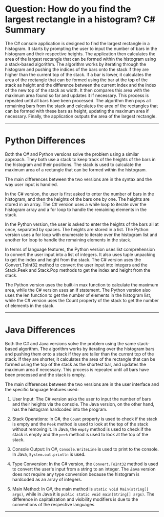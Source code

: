 # Question: How do you find the largest rectangle in a histogram? C# Summary

The C# console application is designed to find the largest rectangle in a histogram. It starts by prompting the user to input the number of bars in the histogram and their respective heights. The application then calculates the area of the largest rectangle that can be formed within the histogram using a stack-based algorithm. The algorithm works by iterating through the histogram and pushing the indices of the bars onto the stack if they are higher than the current top of the stack. If a bar is lower, it calculates the area of the rectangle that can be formed using the bar at the top of the stack as height and the difference between the current index and the index of the new top of the stack as width. It then compares this area with the maximum area found so far and updates it if necessary. This process is repeated until all bars have been processed. The algorithm then pops all remaining bars from the stack and calculates the area of the rectangles that can be formed with these bars as height, updating the maximum area if necessary. Finally, the application outputs the area of the largest rectangle.

---

# Python Differences

Both the C# and Python versions solve the problem using a similar approach. They both use a stack to keep track of the heights of the bars in the histogram and their positions. The stack is used to calculate the maximum area of a rectangle that can be formed within the histogram.

The main differences between the two versions are in the syntax and the way user input is handled.

In the C# version, the user is first asked to enter the number of bars in the histogram, and then the heights of the bars one by one. The heights are stored in an array. The C# version uses a while loop to iterate over the histogram array and a for loop to handle the remaining elements in the stack.

In the Python version, the user is asked to enter the heights of the bars all at once, separated by spaces. The heights are stored in a list. The Python version uses a for loop with enumerate to iterate over the histogram list and another for loop to handle the remaining elements in the stack.

In terms of language features, the Python version uses list comprehension to convert the user input into a list of integers. It also uses tuple unpacking to get the index and height from the stack. The C# version uses the Convert.ToInt32 method to convert the user input into integers and the Stack.Peek and Stack.Pop methods to get the index and height from the stack.

The Python version uses the built-in max function to calculate the maximum area, while the C# version uses an if statement. The Python version also uses the len function to get the number of elements in the histogram list, while the C# version uses the Count property of the stack to get the number of elements in the stack.

---

# Java Differences

Both the C# and Java versions solve the problem using the same stack-based algorithm. The algorithm works by iterating over the histogram bars and pushing them onto a stack if they are taller than the current top of the stack. If they are shorter, it calculates the area of the rectangle that can be formed using the top of the stack as the shortest bar, and updates the maximum area if necessary. This process is repeated until all bars have been processed and the stack is empty.

The main differences between the two versions are in the user interface and the specific language features used:

1. User Input: The C# version asks the user to input the number of bars and their heights via the console. The Java version, on the other hand, has the histogram hardcoded into the program.

2. Stack Operations: In C#, the `Count` property is used to check if the stack is empty and the `Peek` method is used to look at the top of the stack without removing it. In Java, the `empty` method is used to check if the stack is empty and the `peek` method is used to look at the top of the stack.

3. Console Output: In C#, `Console.WriteLine` is used to print to the console. In Java, `System.out.println` is used.

4. Type Conversion: In the C# version, the `Convert.ToInt32` method is used to convert the user's input from a string to an integer. The Java version does not require any type conversion because the histogram is hardcoded as an array of integers.

5. Main Method: In C#, the main method is `static void Main(string[] args)`, while in Java it is `public static void main(String[] args)`. The difference in capitalization and visibility modifiers is due to the conventions of the respective languages.

---
